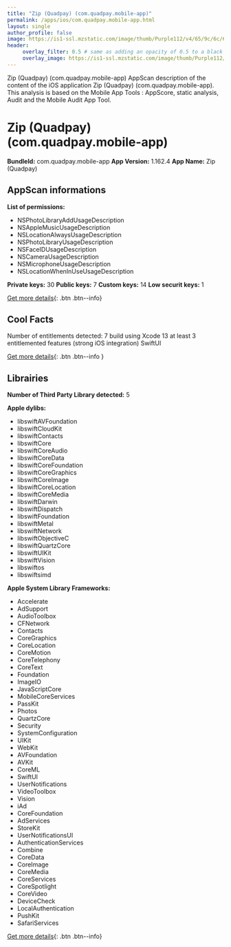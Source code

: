 ```yaml
---
title: "Zip (Quadpay) (com.quadpay.mobile-app)"
permalink: /apps/ios/com.quadpay.mobile-app.html
layout: single
author_profile: false
image: https://is1-ssl.mzstatic.com/image/thumb/Purple112/v4/65/9c/6c/659c6c93-8404-938f-124e-b4e85b04099c/AppIcon-0-0-1x_U007emarketing-0-0-0-7-0-0-sRGB-0-0-0-GLES2_U002c0-512MB-85-220-0-0.png/512x512bb.jpg
header: 
     overlay_filter: 0.5 # same as adding an opacity of 0.5 to a black background
     overlay_image: https://is1-ssl.mzstatic.com/image/thumb/Purple112/v4/65/9c/6c/659c6c93-8404-938f-124e-b4e85b04099c/AppIcon-0-0-1x_U007emarketing-0-0-0-7-0-0-sRGB-0-0-0-GLES2_U002c0-512MB-85-220-0-0.png/512x512bb.jpg
---
```

Zip (Quadpay) (com.quadpay.mobile-app) AppScan description of the content of the iOS application Zip (Quadpay) (com.quadpay.mobile-app). This analysis is based on the Mobile App Tools : AppScore, static analysis, Audit and the Mobile Audit App Tool.

# Zip (Quadpay) (com.quadpay.mobile-app)

**BundleId:** com.quadpay.mobile-app
**App Version:** 1.162.4
**App Name:** Zip (Quadpay)


## AppScan informations 

**List of permissions:** 
- NSPhotoLibraryAddUsageDescription
- NSAppleMusicUsageDescription
- NSLocationAlwaysUsageDescription
- NSPhotoLibraryUsageDescription
- NSFaceIDUsageDescription
- NSCameraUsageDescription
- NSMicrophoneUsageDescription
- NSLocationWhenInUseUsageDescription
  
  
**Private keys:** 30
**Public keys:** 7
**Custom keys:** 14
**Low securit keys:** 1
  
[Get more details](/pricing.html){: .btn .btn--info}

## Cool Facts

Number of entitlements detected: 7
build using Xcode 13
at least 3 entitlemented features (strong iOS integration)
SwiftUI
  
[Get more details](/pricing.html){: .btn .btn--info }

## Librairies 
**Number of Third Party Library detected:** 5


**Apple dylibs:**
- libswiftAVFoundation
- libswiftCloudKit
- libswiftContacts
- libswiftCore
- libswiftCoreAudio
- libswiftCoreData
- libswiftCoreFoundation
- libswiftCoreGraphics
- libswiftCoreImage
- libswiftCoreLocation
- libswiftCoreMedia
- libswiftDarwin
- libswiftDispatch
- libswiftFoundation
- libswiftMetal
- libswiftNetwork
- libswiftObjectiveC
- libswiftQuartzCore
- libswiftUIKit
- libswiftVision
- libswiftos
- libswiftsimd


**Apple System Library Frameworks:**
- Accelerate
- AdSupport
- AudioToolbox
- CFNetwork
- Contacts
- CoreGraphics
- CoreLocation
- CoreMotion
- CoreTelephony
- CoreText
- Foundation
- ImageIO
- JavaScriptCore
- MobileCoreServices
- PassKit
- Photos
- QuartzCore
- Security
- SystemConfiguration
- UIKit
- WebKit
- AVFoundation
- AVKit
- CoreML
- SwiftUI
- UserNotifications
- VideoToolbox
- Vision
- iAd
- CoreFoundation
- AdServices
- StoreKit
- UserNotificationsUI
- AuthenticationServices
- Combine
- CoreData
- CoreImage
- CoreMedia
- CoreServices
- CoreSpotlight
- CoreVideo
- DeviceCheck
- LocalAuthentication
- PushKit
- SafariServices


  
[Get more details](/pricing.html){: .btn .btn--info}


